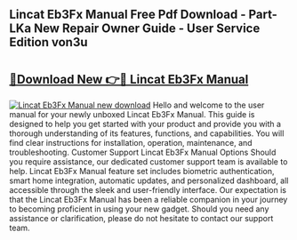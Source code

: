 ## Lincat Eb3Fx Manual Free Pdf Download - Part-LKa New Repair Owner Guide - User Service Edition von3u

# <h2><a href="http://cf21866.oget.top/?id=Lincat+Eb3Fx+Manual">🔗Download New 👉🔴 Lincat Eb3Fx Manual</a></h2>

[![Lincat Eb3Fx Manual new download](https://i.imgur.com/5g1atiW.png)](http://cf21866.oget.top/?id=Lincat+Eb3Fx+Manual)
Hello and welcome to the user manual for your newly unboxed Lincat Eb3Fx Manual. This guide is designed to help you get started with your product and provide you with a thorough understanding of its features, functions, and capabilities. You will find clear instructions for installation, operation, maintenance, and troubleshooting. Customer Support Lincat Eb3Fx Manual Options Should you require assistance, our dedicated customer support team is available to help. Lincat Eb3Fx Manual feature set includes biometric authentication, smart home integration, automatic updates, and personalized dashboard, all accessible through the sleek and user-friendly interface. Our expectation is that the Lincat Eb3Fx Manual has been a reliable companion in your journey to becoming proficient in using your new gadget. Should you need any assistance or clarification, please do not hesitate to contact our support team.
